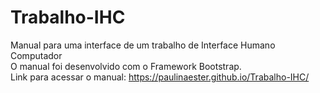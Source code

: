 # Trabalho-IHC
Manual para uma interface de um trabalho de Interface Humano Computador<br>
O manual foi desenvolvido com o Framework Bootstrap.
<br>Link para acessar o manual: https://paulinaester.github.io/Trabalho-IHC/
